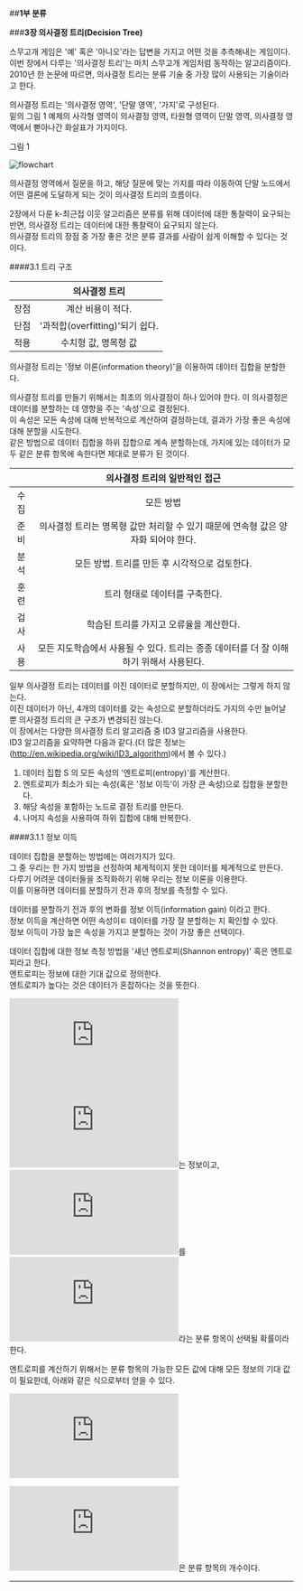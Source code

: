 ##__1부 분류__


###__3장 의사결정 트리(Decision Tree)__

스무고개 게임은 '예' 혹은 '아니오'라는 답변을 가지고 어떤 것을 추측해내는 게임이다.  
이번 장에서 다루는 '의사결정 트리'는 마치 스무고개 게임처럼 동작하는 알고리즘이다.  
2010년 한 논문에 따르면, 의사결정 트리는 분류 기술 중 가장 많이 사용되는 기술이라고 한다.  

의사결정 트리는 '의사결정 영역', '단말 영역', '가지'로 구성된다.  
밑의 그림 1 예제의 사각형 영역이 의사결정 영역, 타원형 영역이 단말 영역, 의사결정 영역에서 뻗아나간 화살표가 가지이다.  

그림 1

![flowchart](https://s24.postimg.org/appmg2wad/image.png)  

의사결정 영역에서 질문을 하고, 해당 질문에 맞는 가지를 따라 이동하여 단말 노드에서 어떤 결론에 도달하게 되는 것이 의사결정 트리의 흐름이다.  

2장에서 다룬 k-최근접 이웃 알고리즘은 분류를 위해 데이터에 대한 통찰력이 요구되는 반면, 의사결정 트리는 데이터에 대한 통찰력이 요구되지 않는다.  
의사결정 트리의 장점 중 가장 좋은 것은 분류 결과를 사람이 쉽게 이해할 수 있다는 것이다.  

####3.1 트리 구조

|| 의사결정 트리 |
| :---: | :---: |
| 장점 | 계산 비용이 적다. |
| 단점 | '과적합(overfitting)'되기 쉽다. |
| 적용 | 수치형 값, 명목형 값 |

의사결정 트리는 '정보 이론(information theory)'을 이용하여 데이터 집합을 분할한다.  

의사결정 트리를 만들기 위해서는 최초의 의사결정이 하나 있어야 한다. 이 의사결정은 데이터를 분할하는 데 영향을 주는 '속성'으로 결정된다.  
이 속성은 모든 속성에 대해 반복적으로 계산하여 결정하는데, 결과가 가장 좋은 속성에 대해 분할을 시도한다.  
같은 방법으로 데이터 집합을 하위 집합으로 계속 분할하는데, 가지에 있는 데이터가 모두 같은 분류 항목에 속한다면 제대로 분류가 된 것이다.  

|| 의사결정 트리의 일반적인 접근 |
| :---: | :---: |
| 수집 | 모든 방법 |
| 준비 | 의사결정 트리는 명목형 값만 처리할 수 있기 때문에 연속형 값은 양자화 되어야 한다. |
| 분석 | 모든 방법. 트리를 만든 후 시각적으로 검토한다. |
| 훈련 | 트리 형태로 데이터를 구축한다. |
| 검사 | 학습된 트리를 가지고 오류율을 계산한다. |
| 사용 | 모든 지도학습에서 사용될 수 있다. 트리는 종종 데이터를 더 잘 이해하기 위해서 사용된다. |

일부 의사결정 트리는 데이터를 이진 데이터로 분할하지만, 이 장에서는 그렇게 하지 않는다.  
이진 데이터가 아닌, 4개의 데이터를 갖는 속성으로 분할하더라도 가지의 수만 늘어날 뿐 의사결정 트리의 큰 구조가 변경되진 않는다.  
이 장에서는 다양한 의사결정 트리 알고리즘 중 ID3 알고리즘을 사용한다.  
ID3 알고리즘을 요약하면 다음과 같다.(더 많은 정보는 (http://en.wikipedia.org/wiki/ID3_algorithm)에서 볼 수 있다.)

1. 데이터 집합 S 의 모든 속성의 '엔트로피(entropy)'를 계산한다.  
2. 엔트로피가 최소가 되는 속성(혹은 '정보 이득'이 가장 큰 속성)으로 집합을 분할한다.  
3. 해당 속성을 포함하는 노드로 결정 트리를 만든다.  
4. 나머지 속성을 사용하여 하위 집합에 대해 반복한다.  

####3.1.1 정보 이득

데이터 집합을 분할하는 방법에는 여러가지가 있다.  
그 중 우리는 한 가지 방법을 선정하여 체계적이지 못한 데이터를 체계적으로 만든다.  
다루기 어려운 데이터들을 조직화하기 위해 우리는 정보 이론을 이용한다.  
이를 이용하면 데이터를 분할하기 전과 후의 정보를 측정할 수 있다.  

데이터를 분할하기 전과 후의 변화를 정보 이득(information gain) 이라고 한다.  
정보 이득을 계산하면 어떤 속성이ㅌ 데이터를 가장 잘 분할하는 지 확인할 수 있다.  
정보 이득이 가장 높은 속성을 가지고 분할하는 것이 가장 좋은 선택이다.  

데이터 집합에 대한 정보 측정 방법을 '섀넌 엔트로피(Shannon entropy)' 혹은 엔트로피라고 한다.  
엔트로피는 정보에 대한 기대 값으로 정의한다.  
엔트로피가 높다는 것은 데이터가 혼잡하다는 것을 뜻한다.  

![equation](https://latex.codecogs.com/gif.latex?l%28x_i%29%20%3D%20log_2%20p%28x%29)  
![](https://latex.codecogs.com/gif.latex?x_i)는 정보이고, ![](https://latex.codecogs.com/gif.latex?p%28x_i%29)를 ![](https://latex.codecogs.com/gif.latex?x_i)라는 분류 항목이 선택될 확률이라 한다.  

엔트로피를 계산하기 위해서는 분류 항목의 가능한 모든 값에 대해 모든 정보의 기대 값이 필요한데, 아래와 같은 식으로부터 얻을 수 있다.

![equation](https://latex.codecogs.com/gif.latex?H%20%3D%20-%20%5Csum_%7Bi%3D1%7D%5E%7Bn%7D%20p%28x_i%29%20log_2%20p%28x_i%29)  

![](https://latex.codecogs.com/gif.latex?n)은 분류 항목의 개수이다.

---
